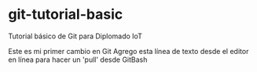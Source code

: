 # git-tutorial-basic
Tutorial básico de Git para Diplomado IoT

Este es mi primer cambio en Git
Agrego esta línea de texto desde el editor en línea para hacer un 'pull' desde GitBash

